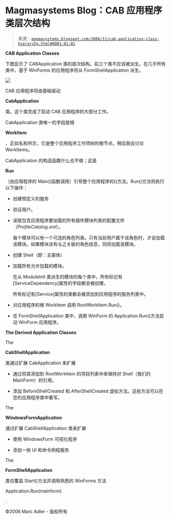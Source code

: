 <!--yml

category: 未分类

date: 2024-05-18 05:14:35

-->

# Magmasystems Blog：CAB 应用程序类层次结构

> 来源：[`magmasystems.blogspot.com/2006/11/cab-application-class-hierarchy.html#0001-01-01`](http://magmasystems.blogspot.com/2006/11/cab-application-class-hierarchy.html#0001-01-01)

**CAB Application Classes**

下图显示了 CABApplication 类的层次结构。前三个类不应该被派生。在几乎所有类中，基于 WinForms 的应用程序将从 FormShellApplication 派生。

![](http://photos1.blogger.com/x/blogger/138/258/1600/637361/CabApplication%20hierarchy.jpg)

CAB 应用程序将由基础驱动

**CabApplication**

类。这个类完成了启动 CAB 应用程序的大部分工作。

CabApplication 类唯一的字段是根

**WorkItem**

，正如名称所示，它是整个应用程序工作项树的根节点。稍后我会讨论 WorkItems。

CabApplication 的构造函数什么也不做；这是

**Run**

（由应用程序的 Main()函数调用）引导整个应用程序的()方法。Run()方法将执行以下操作：

+   创建预定义的服务

+   验证用户。

+   读取包含应用程序要加载的所有插件模块列表的配置文件（*ProfileCatalog.xml*）。

    每个模块可以有一个可选的角色列表。只有当前用户属于该角色时，才会加载该模块。如果模块没有与之关联的角色信息，则将加载该模块。

+   创建 Shell（即：主窗体）

+   加载所有允许加载的模块。

    在从 ModuleInit 类派生的模块的每个类中，所有标记有[ServiceDependency]属性的字段都会被创建。

    所有标记有[Service]属性的类都会被添加到应用程序的服务列表中。

+   对应用程序的根 WorkItem 调用 RootWorkItem.Run()。

+   在 FormShellApplication 类中，调用 WinForm 的 Application.Run()方法启动 WinForm 应用程序。

**The Derived Application Classes**

The

**CabShellApplication**

类通过扩展 CabApplication 来扩展

+   通过将其添加到 RootWorkItem 的项目列表中来保持对 Shell（我们的 MainForm）的引用。

+   添加 BeforeShellCreated 和 AfterShellCreated 虚拟方法。这些方法可以在您的应用程序类中重写。

The

**WindowsFormApplication**

通过扩展 CabShellApplication 类来扩展

+   使用 WindowsForm 可视化程序

+   添加一些 UI 和命令例程服务

The

**FormShellApplication**

类仅覆盖 Start()方法并调用熟悉的 WinForms 方法

Application.Run(mainform)

.

©2006 Marc Adler - 版权所有
